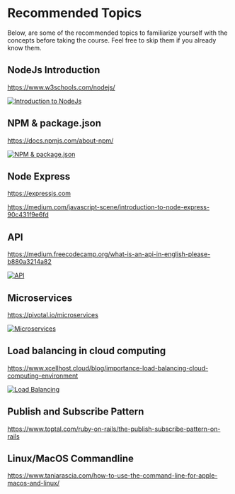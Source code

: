 # Recommended Topics

Below, are some of the recommended topics to familiarize yourself with the concepts before taking the course. Feel free to skip them if you already know them.

## NodeJs Introduction

<https://www.w3schools.com/nodejs/>

[![Introduction to NodeJs](https://img.youtube.com/vi/pU9Q6oiQNd0/0.jpg)](https://www.youtube.com/watch?v=pU9Q6oiQNd0)

## NPM & package.json

<https://docs.npmjs.com/about-npm/>

[![NPM & package.json](https://img.youtube.com/vi/gKyRqFgJt6k/0.jpg)](https://www.youtube.com/watch?v=gKyRqFgJt6k)

## Node Express

<https://expressjs.com>

<https://medium.com/javascript-scene/introduction-to-node-express-90c431f9e6fd>

## API

<https://medium.freecodecamp.org/what-is-an-api-in-english-please-b880a3214a82>

[![API](https://img.youtube.com/vi/s7wmiS2mSXY/0.jpg)](https://www.youtube.com/watch?v=s7wmiS2mSXY)

## Microservices

<https://pivotal.io/microservices>

[![Microservices](https://img.youtube.com/vi/SouNISAnXlo/0.jpg)](https://www.youtube.com/watch?v=SouNISAnXlo)

## Load balancing in cloud computing

<https://www.xcellhost.cloud/blog/importance-load-balancing-cloud-computing-environment>

[![Load Balancing](https://img.youtube.com/vi/8Zx63Q3bdxE/0.jpg)](https://www.youtube.com/watch?v=8Zx63Q3bdxE)

## Publish and Subscribe Pattern

<https://www.toptal.com/ruby-on-rails/the-publish-subscribe-pattern-on-rails>

## Linux/MacOS Commandline

<https://www.taniarascia.com/how-to-use-the-command-line-for-apple-macos-and-linux/>
